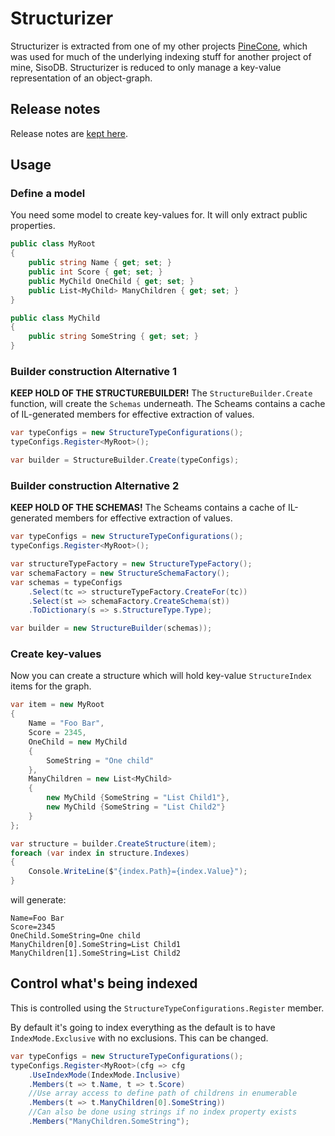# Structurizer
Structurizer is extracted from one of my other projects [PineCone](https://github.com/danielwertheim/pinecone), which was used for much of the underlying indexing stuff for another project of mine, SisoDB. Structurizer is reduced to only manage a key-value representation of an object-graph.

## Release notes
Release notes are [kept here](ReleaseNotes.md).

## Usage
### Define a model
You need some model to create key-values for. It will only extract public properties.

```csharp
public class MyRoot
{
    public string Name { get; set; }
    public int Score { get; set; }
    public MyChild OneChild { get; set; }
    public List<MyChild> ManyChildren { get; set; }
}

public class MyChild
{
    public string SomeString { get; set; }
}
```

### Builder construction Alternative 1
**KEEP HOLD OF THE STRUCTUREBUILDER!** The `StructureBuilder.Create` function, will create the `Schemas` underneath. The Scheams contains a cache of IL-generated members for effective extraction of values.

```csharp
var typeConfigs = new StructureTypeConfigurations();
typeConfigs.Register<MyRoot>();

var builder = StructureBuilder.Create(typeConfigs);
```

### Builder construction Alternative 2
**KEEP HOLD OF THE SCHEMAS!** The Scheams contains a cache of IL-generated members for effective extraction of values.

```csharp
var typeConfigs = new StructureTypeConfigurations();
typeConfigs.Register<MyRoot>();

var structureTypeFactory = new StructureTypeFactory();
var schemaFactory = new StructureSchemaFactory();
var schemas = typeConfigs
    .Select(tc => structureTypeFactory.CreateFor(tc))
    .Select(st => schemaFactory.CreateSchema(st))
    .ToDictionary(s => s.StructureType.Type);

var builder = new StructureBuilder(schemas));
```

### Create key-values
Now you can create a structure which will hold key-value `StructureIndex` items for the graph.

```csharp
var item = new MyRoot
{
    Name = "Foo Bar",
    Score = 2345,
    OneChild = new MyChild
    {
        SomeString = "One child"
    },
    ManyChildren = new List<MyChild>
    {
        new MyChild {SomeString = "List Child1"},
        new MyChild {SomeString = "List Child2"}
    }
};

var structure = builder.CreateStructure(item);
foreach (var index in structure.Indexes)
{
    Console.WriteLine($"{index.Path}={index.Value}");
}
```

will generate:

```
Name=Foo Bar
Score=2345
OneChild.SomeString=One child
ManyChildren[0].SomeString=List Child1
ManyChildren[1].SomeString=List Child2
```

## Control what's being indexed
This is controlled using the `StructureTypeConfigurations.Register` member.

By default it's going to index everything as the default is to have `IndexMode.Exclusive` with no exclusions. This can be changed.

```csharp
var typeConfigs = new StructureTypeConfigurations();
typeConfigs.Register<MyRoot>(cfg => cfg
    .UseIndexMode(IndexMode.Inclusive)
    .Members(t => t.Name, t => t.Score)
    //Use array access to define path of childrens in enumerable
    .Members(t => t.ManyChildren[0].SomeString))
    //Can also be done using strings if no index property exists
    .Members("ManyChildren.SomeString");
```